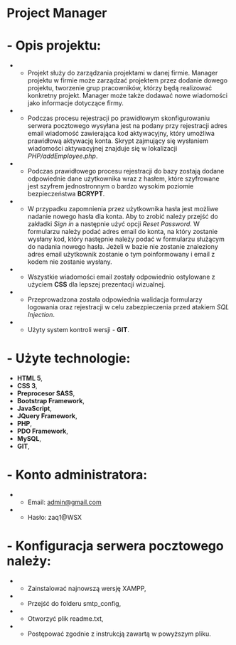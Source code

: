 # Project Manager

# - Opis projektu:

- - Projekt służy do zarządzania projektami w danej firmie. Manager projektu w firmie może zarządzać projektem przez dodanie dowego projektu, tworzenie grup pracowników, którzy będą realizować konkretny projekt. Manager może także dodawać nowe wiadomości jako informacje dotyczące firmy.

- - Podczas procesu rejestracji po prawidłowym skonfigurowaniu serwera pocztowego wysyłana jest na podany przy rejestracji adres email wiadomość zawierająca kod aktywacyjny, który umożliwa prawidłową aktywację konta. Skrypt zajmujący się wysłaniem wiadomości aktywacyjnej znajduje się w lokalizacji _PHP/addEmployee.php_.

- - Podczas prawidłowego procesu rejestracji do bazy zostają dodane odpowiednie dane użytkownika wraz z hasłem, które szyfrowane jest szyfrem jednostronnym o bardzo wysokim poziomie bezpieczeństwa **BCRYPT**.

- - W przypadku zapomnienia przez użytkownika hasła jest możliwe nadanie nowego hasła dla konta. Aby to zrobić należy przejść do zakładki _Sign in_ a następnie użyć opcji _Reset Password_. W formularzu należy podać adres email do konta, na który zostanie wysłany kod, który następnie należy podać w formularzu służącym do nadania nowego hasła. Jeżeli w bazie nie zostanie znaleziony adres email użytkownik zostanie o tym poinformowany i email z kodem nie zostanie wysłany.

- - Wszystkie wiadomości email zostały odpowiednio ostylowane z użyciem **CSS** dla lepszej prezentacji wizualnej.

- - Przeprowadzona została odpowiednia walidacja formularzy logowania oraz rejestracji w celu zabezpieczenia przed atakiem _SQL Injection_.

- - Użyty system kontroli wersji - **GIT**.

# - Użyte technologie:

- **HTML 5**,
- **CSS 3**,
- **Preprocesor SASS**,
- **Bootstrap Framework**,
- **JavaScript**,
- **JQuery Framework**,
- **PHP**,
- **PDO Framework**,
- **MySQL**,
- **GIT**,

# - Konto administratora:

- - Email: admin@gmail.com
- - Hasło: zaq1@WSX

# - Konfiguracja serwera pocztowego należy:

- - Zainstalować najnowszą wersję XAMPP,

- - Przejść do folderu smtp_config,

- - Otworzyć plik readme.txt,

- - Postępować zgodnie z instrukcją zawartą w powyższym pliku.
